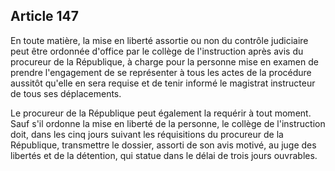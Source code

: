 Article 147
----
En toute matière, la mise en liberté assortie ou non du contrôle judiciaire peut
être ordonnée d'office par le collège de l'instruction après avis du procureur
de la République, à charge pour la personne mise en examen de prendre
l'engagement de se représenter à tous les actes de la procédure aussitôt qu'elle
en sera requise et de tenir informé le magistrat instructeur de tous ses
déplacements.

Le procureur de la République peut également la requérir à tout moment. Sauf
s'il ordonne la mise en liberté de la personne, le collège de l'instruction
doit, dans les cinq jours suivant les réquisitions du procureur de la
République, transmettre le dossier, assorti de son avis motivé, au juge des
libertés et de la détention, qui statue dans le délai de trois jours ouvrables.
